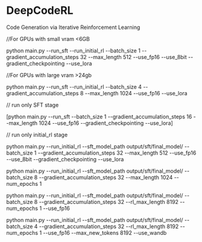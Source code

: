 # DeepCodeRL
Code Generation via Iterative Reinforcement Learning

//For GPUs with small vram <6GB

python main.py --run_sft --run_initial_rl --batch_size 1 --gradient_accumulation_steps 32 --max_length 512 --use_fp16 --use_8bit --gradient_checkpointing --use_lora

//For GPUs with large vram >24gb

python main.py --run_sft --run_initial_rl --batch_size 4 --gradient_accumulation_steps 8 --max_length 1024 --use_fp16 --use_lora

// run only SFT stage

[python main.py --run_sft --batch_size 1 --gradient_accumulation_steps 16 --max_length 1024 --use_fp16 --gradient_checkpointing --use_lora]

// run only initial_rl stage

python main.py --run_initial_rl --sft_model_path output/sft/final_model/  --batch_size 1 --gradient_accumulation_steps 32 --max_length 512 --use_fp16 --use_8bit --gradient_checkpointing --use_lora


python main.py --run_initial_rl --sft_model_path output/sft/final_model/  --batch_size 8 --gradient_accumulation_steps 32 --max_length 1024  --num_epochs 1

python main.py --run_initial_rl --sft_model_path output/sft/final_model/  --batch_size 8 --gradient_accumulation_steps 32 --rl_max_length 8192 --num_epochs 1 --use_fp16

python main.py --run_initial_rl --sft_model_path output/sft/final_model/  --batch_size 4 --gradient_accumulation_steps 32 --rl_max_length 8192 --num_epochs 1 --use_fp16 --max_new_tokens 8192 --use_wandb